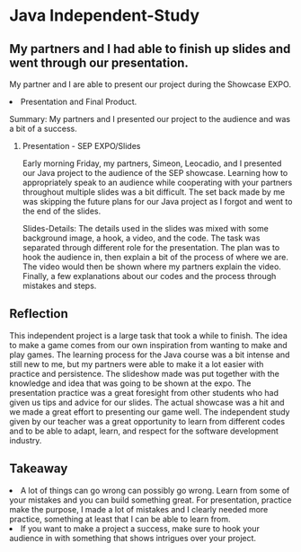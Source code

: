 <h1>Java Independent-Study</h1>

<h2>My partners and I had able to finish up slides and went through our presentation.</h2>

<p>My partner and I are able to present our project during the Showcase EXPO.</p>


<li>Presentation and Final Product.</li>

<p>Summary: My partners and I presented our project to the audience and was a bit of a success.</p>


<ol>

<li>Presentation - SEP EXPO/Slides</li>

<p>Early morning Friday, my partners, Simeon, Leocadio, and I presented our Java project to the audience of the SEP showcase. Learning how to appropriately speak to an audience while cooperating with your partners throughout multiple slides was a bit difficult. The set back made by me was skipping the future plans for our Java project as I forgot and went to the end of the slides.</p>

<p>Slides-Details: The details used in the slides was mixed with some background image, a hook, a video, and the code. The task was separated through different role for the presentation. The plan was to hook the audience in, then explain a bit of the process of where we are. The video would then be shown where my partners explain the video. Finally, a few explanations about our codes and the process through mistakes and steps.</p>

</ol>

<h2>Reflection</h2>

<p>This independent project is a large task that took a while to finish. The idea to make a game comes from our own inspiration from wanting to make and play games. The learning process for the Java course was a bit intense and still new to me, but my partners were able to make it a lot easier with practice and persistence. The slideshow made was put together with the knowledge and idea that was going to be shown at the expo. The presentation practice was a great foresight from other students who had given us tips and advice for our slides. The actual showcase was a hit and we made a great effort to presenting our game well. The independent study given by our teacher was a great opportunity to learn from different codes and to be able to adapt, learn, and respect for the software development industry.</p>

<h2>Takeaway</h2>

<li>A lot of things can go wrong can possibly go wrong. Learn from some of your mistakes and you can build something great. For presentation, practice make the purpose, I made a lot of mistakes and I clearly needed more practice, something at least that I can be able to learn from.</li>

<li>If you want to make a project a success, make sure to hook your audience in with something that shows intrigues over your project.</li>